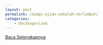 ```yaml
---
layout: post
permalink: /mimpi-ujian-sekolah-terlambat/
categories:
    - Uncategorized
---
```


[Baca Selengkapnya](/05)